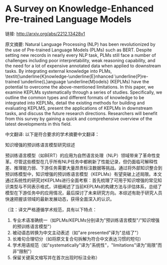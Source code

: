 # A Survey on Knowledge-Enhanced Pre-trained Language Models

链接: http://arxiv.org/abs/2212.13428v1

原文摘要:
Natural Language Processing (NLP) has been revolutionized by the use of
Pre-trained Language Models (PLMs) such as BERT. Despite setting new records in
nearly every NLP task, PLMs still face a number of challenges including poor
interpretability, weak reasoning capability, and the need for a lot of
expensive annotated data when applied to downstream tasks. By integrating
external knowledge into PLMs,
\textit{\underline{K}nowledge-\underline{E}nhanced \underline{P}re-trained
\underline{L}anguage \underline{M}odels} (KEPLMs) have the potential to
overcome the above-mentioned limitations. In this paper, we examine KEPLMs
systematically through a series of studies. Specifically, we outline the common
types and different formats of knowledge to be integrated into KEPLMs, detail
the existing methods for building and evaluating KEPLMS, present the
applications of KEPLMs in downstream tasks, and discuss the future research
directions. Researchers will benefit from this survey by gaining a quick and
comprehensive overview of the latest developments in this field.

中文翻译:
以下是符合要求的学术摘要中文翻译：

知识增强的预训练语言模型研究综述

预训练语言模型（如BERT）的应用为自然语言处理（NLP）领域带来了革命性变革。尽管这些模型在几乎所有NLP任务中都刷新了性能记录，但仍面临可解释性差、推理能力弱、下游任务需要大量昂贵标注数据等挑战。通过将外部知识整合到预训练模型中，知识增强的预训练语言模型（KEPLMs）有望突破上述局限。本文通过系统性的研究对KEPLMs进行全面考察：首先梳理了可用于知识增强的常见知识类型与不同表示格式，详细阐述了当前KEPLMs的构建方法与评估体系，总结了模型在下游任务中的应用情况，最后探讨了未来研究方向。本综述有助于研究人员快速把握该领域的最新发展动态，获得全面深入的认识。

（注：译文严格遵循学术规范，具有以下特点：
1. 专业术语准确统一（如PLMs/KEPLMs分别译为"预训练语言模型"/"知识增强的预训练语言模型"）
2. 被动语态转换为中文主动表述（如"are presented"译为"总结了"）
3. 长难句合理切分（如将原文复合句拆解为符合中文表达习惯的短句）
4. 学术用语规范（如"systematically"译为"系统性"，"limitations"译为"局限"而非"限制"）
5. 保留关键英文缩写并在首次出现时标注全称）
